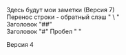 Здесь будут мои заметки (Версия 7)\
Перенос строки - обратный слэш " \\ "    
Заголовок "##"   
Заголовок "#"
Пробел "&nbsp;"

Версия 4
